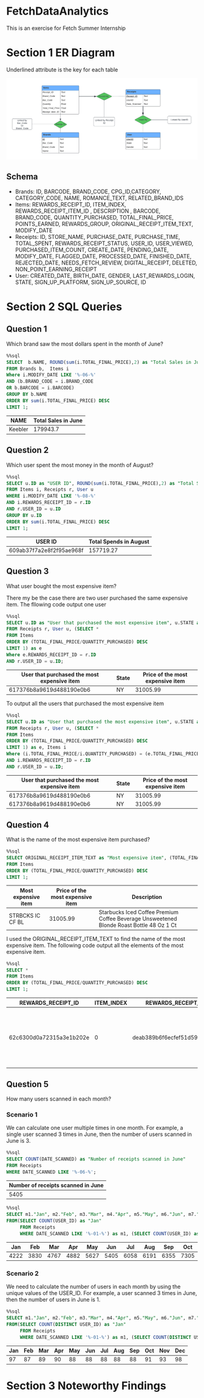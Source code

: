 # FetchDataAnalytics
This is an exercise for Fetch Summer Internship


# Section 1 ER Diagram

Underlined attribute is the key for each table

![ER Diagram](pics/ERDiagram.png)

## Schema
- Brands: ID, BARCODE, BRAND_CODE, CPG_ID,CATEGORY, CATEGORY_CODE, NAME, ROMANCE_TEXT, RELATED_BRAND_IDS
- Items: REWARDS_RECEIPT_ID, ITEM_INDEX, REWARDS_RECEIPT_ITEM_ID , DESCRIPTION , BARCODE, BRAND_CODE, QUANTITY_PURCHASED, TOTAL_FINAL_PRICE, POINTS_EARNED, REWARDS_GROUP, ORIGINAL_RECEIPT_ITEM_TEXT, MODIFY_DATE
- Receipts: ID, STORE_NAME, PURCHASE_DATE, PURCHASE_TIME, TOTAL_SPENT, REWARDS_RECEIPT_STATUS, USER_ID, USER_VIEWED, PURCHASED_ITEM_COUNT, CREATE_DATE, PENDING_DATE, MODIFY_DATE, FLAGGED_DATE, PROCESSED_DATE, FINISHED_DATE, REJECTED_DATE, NEEDS_FETCH_REVIEW, DIGITAL_RECEIPT, DELETED, NON_POINT_EARNING_RECEIPT
- User: CREATED_DATE, BIRTH_DATE, GENDER, LAST_REWARDS_LOGIN, STATE, SIGN_UP_PLATFORM, SIGN_UP_SOURCE, ID

# Section 2 SQL Queries
## Question 1
Which brand saw the most dollars spent in the month of June?


```sql
%%sql
SELECT  b.NAME, ROUND(sum(i.TOTAL_FINAL_PRICE),2) as "Total Sales in June"
FROM Brands b,  Items i
Where i.MODIFY_DATE LIKE '%-06-%'
AND (b.BRAND_CODE = i.BRAND_CODE
OR b.BARCODE = i.BARCODE)
GROUP BY b.NAME
ORDER BY sum(i.TOTAL_FINAL_PRICE) DESC
LIMIT 1;
```




<table>
    <thead>
        <tr>
            <th>NAME</th>
            <th>Total Sales in June</th>
        </tr>
    </thead>
    <tbody>
        <tr>
            <td>Keebler</td>
            <td>179943.7</td>
        </tr>
    </tbody>
</table>



## Question 2
Which user spent the most money in the month of August?


```sql
%%sql
SELECT u.ID as "USER ID", ROUND(sum(i.TOTAL_FINAL_PRICE),2) as "Total Spends in August"
FROM Items i, Receipts r, User u
WHERE i.MODIFY_DATE LIKE '%-08-%'
AND i.REWARDS_RECEIPT_ID = r.ID
AND r.USER_ID = u.ID
GROUP BY u.ID
ORDER BY sum(i.TOTAL_FINAL_PRICE) DESC
LIMIT 1;
```




<table>
    <thead>
        <tr>
            <th>USER ID</th>
            <th>Total Spends in August</th>
        </tr>
    </thead>
    <tbody>
        <tr>
            <td>609ab37f7a2e8f2f95ae968f</td>
            <td>157719.27</td>
        </tr>
    </tbody>
</table>



## Question 3
What user bought the most expensive item?

There my be the case there are two user purchased the same expensive item. The fllowing code output one user


```sql
%%sql
SELECT u.ID as "User that purchased the most expensive item", u.STATE as "State", (e.TOTAL_FINAL_PRICE/e.QUANTITY_PURCHASED) as "Price of the most expensive item"
FROM Receipts r, User u, (SELECT * 
FROM Items
ORDER BY (TOTAL_FINAL_PRICE/QUANTITY_PURCHASED) DESC
LIMIT 1) as e
Where e.REWARDS_RECEIPT_ID = r.ID
AND r.USER_ID = u.ID;

```




<table>
    <thead>
        <tr>
            <th>User that purchased the most expensive item</th>
            <th>State</th>
            <th>Price of the most expensive item</th>
        </tr>
    </thead>
    <tbody>
        <tr>
            <td>617376b8a9619d488190e0b6</td>
            <td>NY</td>
            <td>31005.99</td>
        </tr>
    </tbody>
</table>



To output all the users that purchased the most expensive item


```sql
%%sql
SELECT u.ID as "User that purchased the most expensive item", u.STATE as "State", (e.TOTAL_FINAL_PRICE/e.QUANTITY_PURCHASED)  as "Price of the most expensive item"
FROM Receipts r, User u, (SELECT * 
FROM Items
ORDER BY (TOTAL_FINAL_PRICE/QUANTITY_PURCHASED) DESC
LIMIT 1) as e, Items i
Where (i.TOTAL_FINAL_PRICE/i.QUANTITY_PURCHASED) = (e.TOTAL_FINAL_PRICE/e.QUANTITY_PURCHASED)
AND i.REWARDS_RECEIPT_ID = r.ID
AND r.USER_ID = u.ID;
```




<table>
    <thead>
        <tr>
            <th>User that purchased the most expensive item</th>
            <th>State</th>
            <th>Price of the most expensive item</th>
        </tr>
    </thead>
    <tbody>
        <tr>
            <td>617376b8a9619d488190e0b6</td>
            <td>NY</td>
            <td>31005.99</td>
        </tr>
        <tr>
            <td>617376b8a9619d488190e0b6</td>
            <td>NY</td>
            <td>31005.99</td>
        </tr>
    </tbody>
</table>



## Question 4
What is the name of the most expensive item purchased?


```sql
%%sql
SELECT ORIGINAL_RECEIPT_ITEM_TEXT as "Most expensive item", (TOTAL_FINAL_PRICE/QUANTITY_PURCHASED) as "Price of the most expensive item", DESCRIPTION as "Description"
FROM Items
ORDER BY (TOTAL_FINAL_PRICE/QUANTITY_PURCHASED) DESC
LIMIT 1;
```





<table>
    <thead>
        <tr>
            <th>Most expensive item</th>
            <th>Price of the most expensive item</th>
            <th>Description</th>
        </tr>
    </thead>
    <tbody>
        <tr>
            <td>STRBCKS IC CF BL</td>
            <td>31005.99</td>
            <td>Starbucks Iced Coffee Premium Coffee Beverage Unsweetened Blonde Roast Bottle 48 Oz 1 Ct</td>
        </tr>
    </tbody>
</table>



I used the ORIGINAL_RECEIPT_ITEM_TEXT to find the name of the most expensive item. The following code output all the elements of the most expensive item.


```sql
%%sql
SELECT *
FROM Items
ORDER BY (TOTAL_FINAL_PRICE/QUANTITY_PURCHASED) DESC
LIMIT 1;
```




<table>
    <thead>
        <tr>
            <th>REWARDS_RECEIPT_ID</th>
            <th>ITEM_INDEX</th>
            <th>REWARDS_RECEIPT_ITEM_ID</th>
            <th>DESCRIPTION</th>
            <th>BARCODE</th>
            <th>BRAND_CODE</th>
            <th>QUANTITY_PURCHASED</th>
            <th>TOTAL_FINAL_PRICE</th>
            <th>POINTS_EARNED</th>
            <th>REWARDS_GROUP</th>
            <th>ORIGINAL_RECEIPT_ITEM_TEXT</th>
            <th>MODIFY_DATE</th>
        </tr>
    </thead>
    <tbody>
        <tr>
            <td>62c6300d0a72315a3e1b202e</td>
            <td>0</td>
            <td>deab389b6f6ecfef51d595ab07c40e51</td>
            <td>Starbucks Iced Coffee Premium Coffee Beverage Unsweetened Blonde Roast Bottle 48 Oz 1 Ct</td>
            <td>048500201831</td>
            <td>STARBUCKS</td>
            <td>1.0</td>
            <td>31005.99</td>
            <td>310059.90</td>
            <td>STARBUCKS 21 OZ OR LARGER MULTISERVE</td>
            <td>STRBCKS IC CF BL</td>
            <td>2022-07-07T07:11:50.648Z</td>
        </tr>
    </tbody>
</table>



## Question 5
How many users scanned in each month?

### Scenario 1
We can calculate one user multiple times in one month. 
For example, a single user scanned 3 times in June, then the number of users scanned in June is 3.


```sql
%%sql
SELECT COUNT(DATE_SCANNED) as "Number of receipts scanned in June"
FROM Receipts
WHERE DATE_SCANNED LIKE '%-06-%';
```



<table>
    <thead>
        <tr>
            <th>Number of receipts scanned in June</th>
        </tr>
    </thead>
    <tbody>
        <tr>
            <td>5405</td>
        </tr>
    </tbody>
</table>




```sql
%%sql
SELECT m1."Jan", m2."Feb", m3."Mar", m4."Apr", m5."May", m6."Jun", m7."Jul", m8."Aug", m9."Sep", m10."Oct", m11."Nov", m12."Dec"
FROM(SELECT COUNT(USER_ID) as "Jan"
     FROM Receipts
     WHERE DATE_SCANNED LIKE '%-01-%') as m1, (SELECT COUNT(USER_ID) as "Feb" FROM Receipts WHERE DATE_SCANNED LIKE '%-02-%') as m2, (SELECT COUNT(USER_ID) as "Mar" FROM Receipts WHERE DATE_SCANNED LIKE '%-03-%') as m3, (SELECT COUNT(USER_ID) as "Apr" FROM Receipts WHERE DATE_SCANNED LIKE '%-04-%') as m4, (SELECT COUNT(USER_ID) as "May" FROM Receipts WHERE DATE_SCANNED LIKE '%-05-%') as m5, (SELECT COUNT(USER_ID) as "Jun" FROM Receipts WHERE DATE_SCANNED LIKE '%-06-%') as m6, (SELECT COUNT(USER_ID) as "Jul" FROM Receipts WHERE DATE_SCANNED LIKE '%-07-%') as m7, (SELECT COUNT(USER_ID) as "Aug" FROM Receipts WHERE DATE_SCANNED LIKE '%-08-%') as m8, (SELECT COUNT(USER_ID) as "Sep" FROM Receipts WHERE DATE_SCANNED LIKE '%-09-%') as m9, (SELECT COUNT(USER_ID) as "Oct" FROM Receipts WHERE DATE_SCANNED LIKE '%-10-%') as m10, (SELECT COUNT(USER_ID) as "Nov" FROM Receipts WHERE DATE_SCANNED LIKE '%-11-%') as m11, (SELECT COUNT(USER_ID) as "Dec" FROM Receipts WHERE DATE_SCANNED LIKE '%-12-%') as m12

```



<table>
    <thead>
        <tr>
            <th>Jan</th>
            <th>Feb</th>
            <th>Mar</th>
            <th>Apr</th>
            <th>May</th>
            <th>Jun</th>
            <th>Jul</th>
            <th>Aug</th>
            <th>Sep</th>
            <th>Oct</th>
            <th>Nov</th>
            <th>Dec</th>
        </tr>
    </thead>
    <tbody>
        <tr>
            <td>4222</td>
            <td>3830</td>
            <td>4767</td>
            <td>4882</td>
            <td>5627</td>
            <td>5405</td>
            <td>6058</td>
            <td>6191</td>
            <td>6355</td>
            <td>7305</td>
            <td>7512</td>
            <td>8447</td>
        </tr>
    </tbody>
</table>



### Scenario 2
We need to calculate the number of users in each month by using the unique values of the USER_ID.
For example, a user scanned 3 times in June, then the number of users in June is 1.


```sql
%%sql
SELECT m1."Jan", m2."Feb", m3."Mar", m4."Apr", m5."May", m6."Jun", m7."Jul", m8."Aug", m9."Sep", m10."Oct", m11."Nov", m12."Dec"
FROM(SELECT COUNT(DISTINCT USER_ID) as "Jan"
     FROM Receipts
     WHERE DATE_SCANNED LIKE '%-01-%') as m1, (SELECT COUNT(DISTINCT USER_ID) as "Feb" FROM Receipts WHERE DATE_SCANNED LIKE '%-02-%') as m2, (SELECT COUNT(DISTINCT USER_ID) as "Mar" FROM Receipts WHERE DATE_SCANNED LIKE '%-03-%') as m3, (SELECT COUNT(DISTINCT USER_ID) as "Apr" FROM Receipts WHERE DATE_SCANNED LIKE '%-04-%') as m4, (SELECT COUNT(DISTINCT USER_ID) as "May" FROM Receipts WHERE DATE_SCANNED LIKE '%-05-%') as m5, (SELECT COUNT(DISTINCT USER_ID) as "Jun" FROM Receipts WHERE DATE_SCANNED LIKE '%-06-%') as m6, (SELECT COUNT(DISTINCT USER_ID) as "Jul" FROM Receipts WHERE DATE_SCANNED LIKE '%-07-%') as m7, (SELECT COUNT(DISTINCT USER_ID) as "Aug" FROM Receipts WHERE DATE_SCANNED LIKE '%-08-%') as m8, (SELECT COUNT(DISTINCT USER_ID) as "Sep" FROM Receipts WHERE DATE_SCANNED LIKE '%-09-%') as m9, (SELECT COUNT(DISTINCT USER_ID) as "Oct" FROM Receipts WHERE DATE_SCANNED LIKE '%-10-%') as m10, (SELECT COUNT(DISTINCT USER_ID) as "Nov" FROM Receipts WHERE DATE_SCANNED LIKE '%-11-%') as m11, (SELECT COUNT(DISTINCT USER_ID) as "Dec" FROM Receipts WHERE DATE_SCANNED LIKE '%-12-%') as m12

```




<table>
    <thead>
        <tr>
            <th>Jan</th>
            <th>Feb</th>
            <th>Mar</th>
            <th>Apr</th>
            <th>May</th>
            <th>Jun</th>
            <th>Jul</th>
            <th>Aug</th>
            <th>Sep</th>
            <th>Oct</th>
            <th>Nov</th>
            <th>Dec</th>
        </tr>
    </thead>
    <tbody>
        <tr>
            <td>97</td>
            <td>87</td>
            <td>89</td>
            <td>90</td>
            <td>88</td>
            <td>88</td>
            <td>88</td>
            <td>88</td>
            <td>88</td>
            <td>91</td>
            <td>93</td>
            <td>98</td>
        </tr>
    </tbody>
</table>

# Section 3 Noteworthy Findings